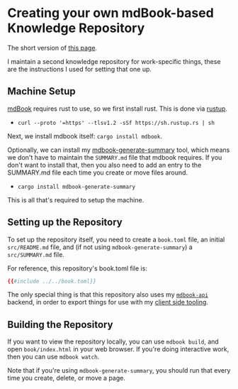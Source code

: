 # Creating your own mdBook-based Knowledge Repository

The short version of [this page](setup.md).

I maintain a second knowledge repository for work-specific things, these are the instructions I used for setting that one up.

## Machine Setup

[mdBook](https://github.com/rust-lang-nursery/mdBook) requires rust to use, so we first install rust. This is done via [rustup](https://rustup.rs).

- `curl --proto '=https' --tlsv1.2 -sSf https://sh.rustup.rs | sh`

Next, we install mdbook itself: `cargo install mdbook`.

Optionally, we can install my [mdbook-generate-summary](https://github.com/younata/mdbook-generate-summary) tool, which means we don't have to maintain the `SUMMARY.md` file that mdbook requires. If you don't want to install that, then you also need to add an entry to the SUMMARY.md file each time you create or move files around.

- `cargo install mdbook-generate-summary`

This is all that's required to setup the machine.

## Setting up the Repository

To set up the repository itself, you need to create a `book.toml` file, an initial `src/README.md` file, and (if not using `mdbook-generate-summary`) a `src/SUMMARY.md` file.

For reference, this repository's book.toml file is: 

```toml
{{#include ../../book.toml}}
```

The only special thing is that this repository also uses my [`mdbook-api`](https://github.com/younata/mdbook-api) backend, in order to export things for use with my [client side tooling](tooling.md).

## Building the Repository

If you want to view the repository locally, you can use `mdbook build`, and open `book/index.html` in your web browser. If you're doing interactive work, then you can use `mdbook watch`.

Note that if you're using `mdbook-generate-summary`, you should run that every time you create, delete, or move a page.

